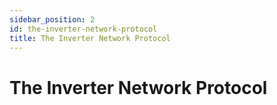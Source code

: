 ```yaml
---
sidebar_position: 2
id: the-inverter-network-protocol
title: The Inverter Network Protocol
---
```


# The Inverter Network Protocol

